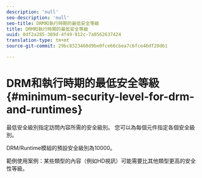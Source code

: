 ```yaml
---
description: 'null'
seo-description: 'null'
seo-title: DRM和執行時期的最低安全等級
title: DRM和執行時期的最低安全等級
uuid: 0df2a285-309d-4f49-912c-7a0562637424
translation-type: tm+mt
source-git-commit: 29bc8323460d9be0fce66cbea7c6fce46df20d61

---
```



# DRM和執行時期的最低安全等級{#minimum-security-level-for-drm-and-runtimes}

最低安全級別指定訪問內容所需的安全級別。 您可以為每個元件指定各個安全級別。

DRM/Runtime模組的預設安全級別為10000。

範例使用案例：某些類型的內容（例如HD視訊）可能需要比其他類型更高的安全性等級。
